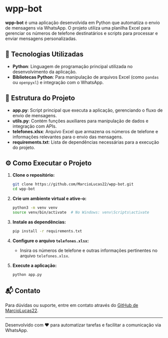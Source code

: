 # wpp-bot

**wpp-bot** é uma aplicação desenvolvida em Python que automatiza o envio de mensagens via WhatsApp. O projeto utiliza uma planilha Excel para gerenciar os números de telefone destinatários e scripts para processar e enviar mensagens personalizadas.

## 🚀 Tecnologias Utilizadas

- **Python**: Linguagem de programação principal utilizada no desenvolvimento da aplicação.
- **Bibliotecas Python**: Para manipulação de arquivos Excel (como `pandas` ou `openpyxl`) e integração com o WhatsApp.

## 📂 Estrutura do Projeto

- **app.py**: Script principal que executa a aplicação, gerenciando o fluxo de envio de mensagens.
- **utils.py**: Contém funções auxiliares para manipulação de dados e integração com APIs.
- **telefones.xlsx**: Arquivo Excel que armazena os números de telefone e informações relevantes para o envio das mensagens.
- **requirements.txt**: Lista de dependências necessárias para a execução do projeto.

## ⚙️ Como Executar o Projeto

1. **Clone o repositório:**
   ```bash
   git clone https://github.com/MarcioLucas22/wpp-bot.git
   cd wpp-bot
   ```

2. **Crie um ambiente virtual e ative-o:**
   ```bash
   python3 -m venv venv
   source venv/bin/activate  # No Windows: venv\Scripts\activate
   ```

3. **Instale as dependências:**
   ```bash
   pip install -r requirements.txt
   ```

4. **Configure o arquivo `telefones.xlsx`:**
   - Insira os números de telefone e outras informações pertinentes no arquivo `telefones.xlsx`.

5. **Execute a aplicação:**
   ```bash
   python app.py
   ```

## 📬 Contato

Para dúvidas ou suporte, entre em contato através do [GitHub de MarcioLucas22](https://github.com/MarcioLucas22).

---

Desenvolvido com ❤️ para automatizar tarefas e facilitar a comunicação via WhatsApp.
